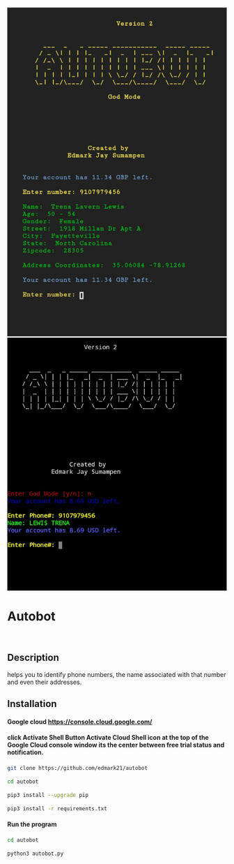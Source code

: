 ![Screenshot](Screenshot_20210818-122603_1.png)
![Screenshot](Screenshot_20210811-180225_1.png)

# Autobot


<br/>

## Description
helps you to identify phone numbers, the name associated with that number and even their addresses. 



## Installation 

#### Google cloud https://console.cloud.google.com/
####  click Activate Shell Button Activate Cloud Shell icon at the top of the Google Cloud console window its the center between free trial status and notification.

```bash
git clone https://github.com/edmark21/autobot
```

```bash
cd autobot
```

```bash
pip3 install --upgrade pip
```

```bash
pip3 install -r requirements.txt
```




#### Run the program

```bash
cd autobot
```
```bash
python3 autobot.py
```








